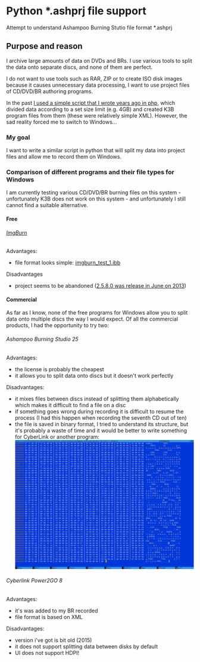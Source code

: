 # Python *.ashprj file support

Attempt to understand Ashampoo Burning Stutio file format *.ashprj

## Purpose and reason

I archive large amounts of data on DVDs and BRs. I use various tools to split the data onto separate discs, and none of them are perfect.

I do not want to use tools such as RAR, ZIP or to create ISO disk images because it causes unnecessary data processing, I want to use project files of CD/DVD/BR authoring programs.

In the past [I used a simple script that I wrote years ago in php](https://github.com/bohdanbobrowski/k3b_backuptool), which divided data according to a set size limit (e.g. 4GB) and created K3B program files from them (these were relatively simple XML). However, the sad reality forced me to switch to Windows...

### My goal

I want to write a similar script in python that will split my data into project files and allow me to record them on Windows.

### Comparison of different programs and their file types for Windows

I am currently testing various CD/DVD/BR burning files on this system - unfortunately K3B does not work on this system - and unfortunately I still cannot find a suitable alternative.

#### Free

###### [ImgBurn](https://www.imgburn.com)

Advantages:
- file format looks simple: [imgburn_test_1.ibb](data%2Fimgburn_test_1.ibb)

Disadvantages
- project seems to be abandoned ([2.5.8.0 was release in June on 2013](https://www.imgburn.com/index.php?act=changelog))

#### Commercial

As far as I know, none of the free programs for Windows allow you to split data onto multiple discs the way I would expect. Of all the commercial products, I had the opportunity to try two:

###### Ashampoo Burning Studio 25

Advantages:
- the license is probably the cheapest
- it allows you to split data onto discs but it doesn't work perfectly

Disadvantages:
- it mixes files between discs instead of splitting them alphabetically which makes it difficult to find a file on a disc
- if something goes wrong during recording it is difficult to resume the process (I had this happen when recording the seventh CD out of ten)
- the file is saved in binary format, I tried to understand its structure, but it's probably a waste of time and it would be better to write something for CyberLink or another program:
![ashprj_in_hex_editor.png](ashprj_in_hex_editor.png)

###### Cyberlink Power2GO 8

Advantages:
- it's was added to my BR recorded
- file format is based on XML

Disadvantages:
- version i've got is bit old (2015)
- it does not support splitting data between disks by default
- UI does not support HDPI!

